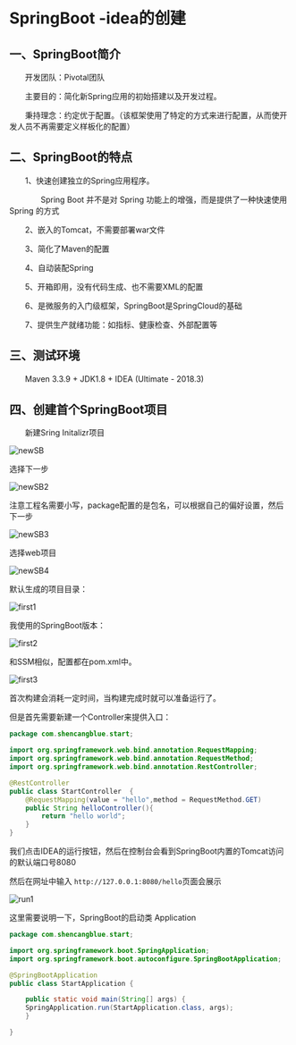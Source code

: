 # SpringBoot -idea的创建

## 一、SpringBoot简介

　　开发团队：Pivotal团队

　　主要目的：简化新Spring应用的初始搭建以及开发过程。

　　秉持理念：约定优于配置。（该框架使用了特定的方式来进行配置，从而使开发人员不再需要定义样板化的配置）

## 二、SpringBoot的特点

　　1、快速创建独立的Spring应用程序。

　　　　Spring Boot 并不是对 Spring 功能上的增强，而是提供了一种快速使用 Spring 的方式

　　2、嵌入的Tomcat，不需要部署war文件

　　3、简化了Maven的配置

　　4、自动装配Spring

　　5、开箱即用，没有代码生成、也不需要XML的配置

　　6、是微服务的入门级框架，SpringBoot是SpringCloud的基础　　

　　7、提供生产就绪功能：如指标、健康检查、外部配置等

## 三、测试环境

　　Maven 3.3.9 + JDK1.8 + IDEA (Ultimate - 2018.3)

## 四、创建首个SpringBoot项目

　　新建Sring Initalizr项目

![newSB](https://i.loli.net/2019/12/18/JDKdv3jTBsxn2gm.png)

选择下一步

![newSB2](https://i.loli.net/2019/12/18/vTIFpn2e9VG6OP8.png)

注意工程名需要小写，package配置的是包名，可以根据自己的偏好设置，然后下一步

![newSB3](https://i.loli.net/2019/12/18/pbEJgMzjHIN3Aui.png)

选择web项目

![newSB4](https://i.loli.net/2019/12/18/gpRI8qlZ4soac6f.png)

默认生成的项目目录：

![first1](https://i.loli.net/2019/12/18/372tsrVJURBmv9P.png)

我使用的SpringBoot版本：

![first2](https://i.loli.net/2019/12/18/kN1WlDxRZuPIUd5.png)

和SSM相似，配置都在pom.xml中。

![first3](https://i.loli.net/2019/12/18/32bUzZi8euOyKFw.png)

首次构建会消耗一定时间，当构建完成时就可以准备运行了。

但是首先需要新建一个Controller来提供入口：

```java
package com.shencangblue.start;

import org.springframework.web.bind.annotation.RequestMapping;
import org.springframework.web.bind.annotation.RequestMethod;
import org.springframework.web.bind.annotation.RestController;

@RestController
public class StartController  {
    @RequestMapping(value = "hello",method = RequestMethod.GET)
    public String helloController(){
        return "hello world";
    }
}

```

我们点击IDEA的运行按钮，然后在控制台会看到SpringBoot内置的Tomcat访问的默认端口号8080

然后在网址中输入 `http://127.0.0.1:8080/hello`页面会展示

![run1](https://i.loli.net/2019/12/18/SGQz1bsYhCdZErI.png)

这里需要说明一下，SpringBoot的启动类 Application

```java
package com.shencangblue.start;

import org.springframework.boot.SpringApplication;
import org.springframework.boot.autoconfigure.SpringBootApplication;

@SpringBootApplication
public class StartApplication {

    public static void main(String[] args) {
    SpringApplication.run(StartApplication.class, args);
    }

}

```
